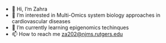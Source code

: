 - 👋 Hi, I’m Zahra 
- 👀 I’m interested in Multi-Omics system biology approaches in cardiovascular diseases
- 🌱 I’m currently learning epigenomics techinques
- 📫 How to reach me za202@njms.rutgers.edu

<!---
za052/za052 is a ✨ special ✨ repository because its `README.md` (this file) appears on your GitHub profile.
You can click the Preview link to take a look at your changes.
--->

